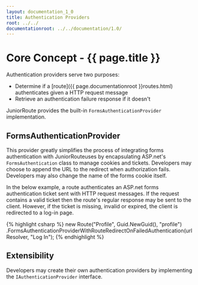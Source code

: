 ```yaml
---
layout: documentation_1_0
title: Authentication Providers
root: ../../
documentationroot: ../../documentation/1.0/
---
```

Core Concept - {{ page.title }}
=
Authentication providers serve two purposes:
* Determine if a [route]({{ page.documentationroot }}routes.html) authenticates given a HTTP request message
* Retrieve an authentication failure response if it doesn't

JuniorRoute provides the built-in ```FormsAuthenticationProvider``` implementation.

FormsAuthenticationProvider
-
This provider greatly simplifies the process of integrating forms authentication with JuniorRouteuses by encapsulating ASP.net's ```FormsAuthentication``` class to manage cookies and tickets. Developers may choose to append the URL to the redirect when authorization fails. Developers may also change the name of the forms cookie itself.

In the below example, a route authenticates an ASP.net forms authentication ticket sent with HTTP request messages. If the request contains a valid ticket then the route's regular response may be sent to the client. However, if the ticket is missing, invalid or expired, the client is redirected to a log-in page.

{% highlight csharp %}
new Route("Profile", Guid.NewGuid(), "profile")
  .FormsAuthenticationProviderWithRouteRedirectOnFailedAuthentication(urlResolver, "Log In");
{% endhighlight %}

Extensibility
-
Developers may create their own authentication providers by implementing the ```IAuthenticationProvider``` interface.